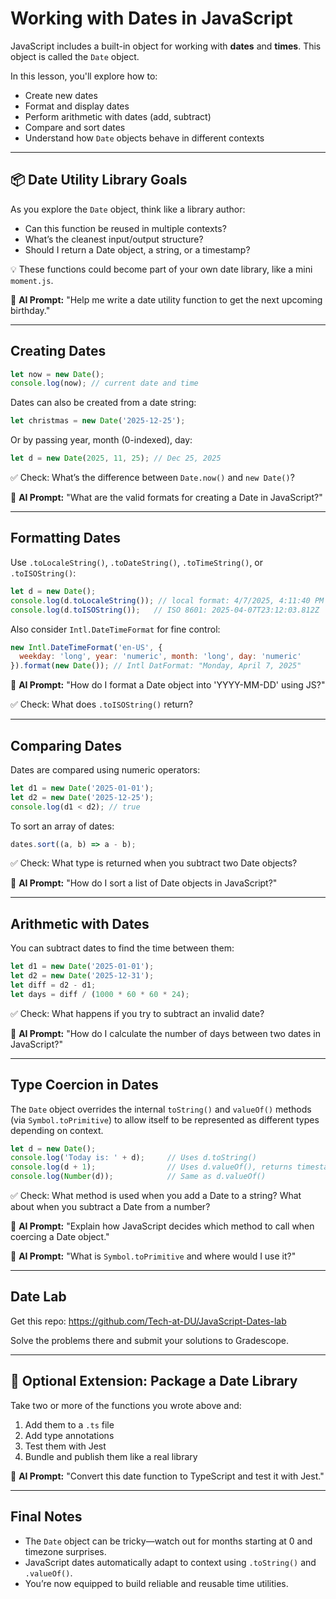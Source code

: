 # Working with Dates in JavaScript

JavaScript includes a built-in object for working with **dates** and **times**. This object is called the `Date` object.

In this lesson, you'll explore how to:
- Create new dates
- Format and display dates
- Perform arithmetic with dates (add, subtract)
- Compare and sort dates
- Understand how `Date` objects behave in different contexts

---

## 📦 Date Utility Library Goals
As you explore the `Date` object, think like a library author:
- Can this function be reused in multiple contexts?
- What’s the cleanest input/output structure?
- Should I return a Date object, a string, or a timestamp?

💡 These functions could become part of your own date library, like a mini `moment.js`.

🤖 **AI Prompt:** "Help me write a date utility function to get the next upcoming birthday."

---

## Creating Dates

```js
let now = new Date();
console.log(now); // current date and time
```

Dates can also be created from a date string:
```js
let christmas = new Date('2025-12-25');
```

Or by passing year, month (0-indexed), day:
```js
let d = new Date(2025, 11, 25); // Dec 25, 2025
```

✅ Check: What’s the difference between `Date.now()` and `new Date()`?

🤖 **AI Prompt:** "What are the valid formats for creating a Date in JavaScript?"

---

## Formatting Dates
Use `.toLocaleString()`, `.toDateString()`, `.toTimeString()`, or `.toISOString()`:

```js
let d = new Date();
console.log(d.toLocaleString()); // local format: 4/7/2025, 4:11:40 PM
console.log(d.toISOString());   // ISO 8601: 2025-04-07T23:12:03.812Z
```

Also consider `Intl.DateTimeFormat` for fine control:
```js
new Intl.DateTimeFormat('en-US', {
  weekday: 'long', year: 'numeric', month: 'long', day: 'numeric'
}).format(new Date()); // Intl DatFormat: "Monday, April 7, 2025"
```

🤖 **AI Prompt:** "How do I format a Date object into 'YYYY-MM-DD' using JS?"

✅ Check: What does `.toISOString()` return?

---

## Comparing Dates
Dates are compared using numeric operators:
```js
let d1 = new Date('2025-01-01');
let d2 = new Date('2025-12-25');
console.log(d1 < d2); // true
```

To sort an array of dates:
```js
dates.sort((a, b) => a - b);
```

✅ Check: What type is returned when you subtract two Date objects?

🤖 **AI Prompt:** "How do I sort a list of Date objects in JavaScript?"

---

## Arithmetic with Dates
You can subtract dates to find the time between them:
```js
let d1 = new Date('2025-01-01');
let d2 = new Date('2025-12-31');
let diff = d2 - d1;
let days = diff / (1000 * 60 * 60 * 24);
```

✅ Check: What happens if you try to subtract an invalid date?

🤖 **AI Prompt:** "How do I calculate the number of days between two dates in JavaScript?"

---

## Type Coercion in Dates

The `Date` object overrides the internal `toString()` and `valueOf()` methods (via `Symbol.toPrimitive`) to allow itself to be represented as different types depending on context.

```js
let d = new Date();
console.log('Today is: ' + d);     // Uses d.toString()
console.log(d + 1);                // Uses d.valueOf(), returns timestamp
console.log(Number(d));            // Same as d.valueOf()
```

✅ Check: What method is used when you add a Date to a string? What about when you subtract a Date from a number?

🤖 **AI Prompt:** "Explain how JavaScript decides which method to call when coercing a Date object."

🤖 **AI Prompt:** "What is `Symbol.toPrimitive` and where would I use it?"

---

## Date Lab

Get this repo: https://github.com/Tech-at-DU/JavaScript-Dates-lab

Solve the problems there and submit your solutions to Gradescope. 

---

## 🧪 Optional Extension: Package a Date Library
Take two or more of the functions you wrote above and:
1. Add them to a `.ts` file
2. Add type annotations
3. Test them with Jest
4. Bundle and publish them like a real library

🤖 **AI Prompt:** "Convert this date function to TypeScript and test it with Jest."

---

## Final Notes
- The `Date` object can be tricky—watch out for months starting at 0 and timezone surprises.
- JavaScript dates automatically adapt to context using `.toString()` and `.valueOf()`.
- You’re now equipped to build reliable and reusable time utilities.
